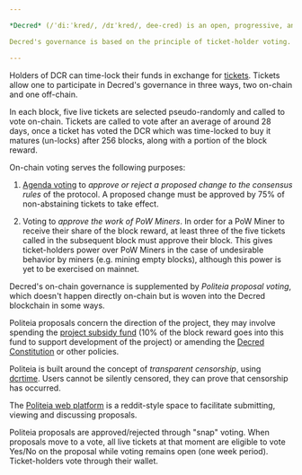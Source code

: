 ```yaml
---

*Decred* (/ˈdi:ˈkred/, /dɪˈkred/, dee-cred) is an open, progressive, and self-funding cryptocurrency with a system of community-based governance integrated into its blockchain. The project mission is to develop technology for the public benefit, with a primary focus on cryptocurrency technology.

Decred's governance is based on the principle of ticket-holder voting. The ultimate decision-making force for the project is the voting of active tickets.

---
```


Holders of DCR can time-lock their funds in exchange for [tickets](/mining/proof-of-stake.md). Tickets allow one to participate in Decred's governance in three ways, two on-chain and one off-chain.

In each block, five live tickets are selected pseudo-randomly and called to vote on-chain. Tickets are called to vote after an average of around 28 days, once a ticket has voted the DCR which was time-locked to buy it matures (un-locks) after 256 blocks, along with a portion of the block reward.

On-chain voting serves the following purposes:

1. [Agenda voting](getting-started/user-guides/agenda-voting/) to *approve or reject a proposed change to the consensus rules* of the protocol. A proposed change must be approved by 75% of non-abstaining tickets to take effect.

1. Voting to *approve the work of PoW Miners*. In order for a PoW Miner to receive their share of the block reward, at least three of the five tickets called in the subsequent block must approve their block. This gives ticket-holders power over PoW Miners in the case of undesirable behavior by miners (e.g. mining empty blocks), although this power is yet to be exercised on mainnet.

Decred's on-chain governance is supplemented by *Politeia proposal voting*, which doesn't happen directly on-chain but is woven into the Decred blockchain in some ways. 

Politeia proposals concern the direction of the project, they may involve spending the [project subsidy fund](http://explorer.dcrdata.org/address/Dcur2mcGjmENx4DhNqDctW5wJCVyT3Qeqkx) (10% of the block reward goes into this fund to support development of the project) or amending the [Decred Constitution](/getting-started/constitution.md) or other policies.

Politeia is built around the concept of _transparent censorship_, using [dcrtime](https://github.com/decred/dcrtime). Users cannot be silently censored, they can prove that censorship has occurred.

The [Politeia web platform](https://proposals.decred.org/) is a reddit-style space to facilitate submitting, viewing and discussing proposals.

Politeia proposals are approved/rejected through "snap" voting. When proposals move to a vote, all live tickets at that moment are eligible to vote Yes/No on the proposal while voting remains open (one week period). Ticket-holders vote through their wallet.
